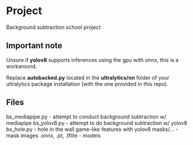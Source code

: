 # Project
 Background subtraction school project

## Important note
Unsure if **yolov8** supports inferences using the gpu with onnx, this is a workaround.

Replace **autobacked.py** located in the **ultralytics/nn** folder of your ultralytics package installation (with the one provided in this repo).

## Files

bs_mediapipe.py - attempt to conduct background subtraction w/ mediapipe
bs_yolov8.py - attempt to do background subtraction w/ yolov8
bs_hole.py - hole in the wall game-like features with yolov8
masks/... - mask images
.onnx, .pt, .tflite - models

